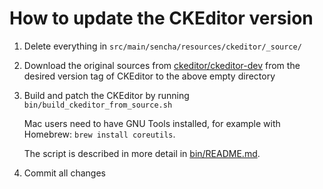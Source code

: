 # How to update the CKEditor version

1. Delete everything in `src/main/sencha/resources/ckeditor/_source/`

2. Download the original sources from [ckeditor/ckeditor-dev](https://github.com/ckeditor/ckeditor-dev)
   from the desired version tag of CKEditor to the above empty directory
    
3. Build and patch the CKEditor by running `bin/build_ckeditor_from_source.sh`
   
   Mac users need to have GNU Tools installed, for example with Homebrew: `brew install coreutils`.
   
   The script is described in more detail in [bin/README.md](bin/README.md).
   
4. Commit all changes